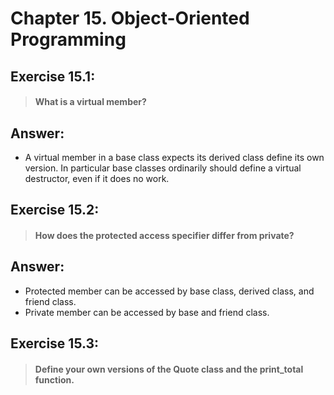 # Chapter 15. Object-Oriented Programming

## Exercise 15.1: 
> #### What is a virtual member?

## Answer:
- A virtual member in a base class expects its derived class define its own version. In particular base classes ordinarily should define a virtual destructor, even if it does no work.

## Exercise 15.2: 
> #### How does the protected access specifier differ from private?

## Answer:
- Protected member can be accessed by base class, derived class, and friend class.
- Private member can be accessed by base and friend class.

## Exercise 15.3: 
> #### Define your own versions of the Quote class and the print_total function.

